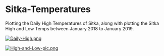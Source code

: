# Sitka-Temperatures  

Plotting the Daily High Temperatures of Sitka, along with plotting the Sitka High and Low Temps between January 2018
to January 2019.

[![Daily-High.png](https://i.postimg.cc/cJyByMK8/Daily-High.png)](https://postimg.cc/XrLC95kV)

[![High-and-Low-pic.png](https://i.postimg.cc/28txTfrG/High-and-Low-pic.png)](https://postimg.cc/7fg7YdCJ)
